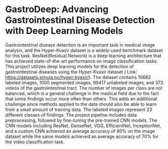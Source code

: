 # GastroDeep: Advancing Gastrointestinal Disease Detection with Deep Learning Models

Gastrointestinal disease detection is an important task in medical image analysis, and the Hyper-Kvasir dataset is a widely-used benchmark dataset for this task. ResNet(Residual Network) is a deep learning architecture that has achieved state-of-the-art performance on image classification tasks. This project utilizes deep learning models for the detection of gastrointestinal diseases using the Hyper-Kvasir dataset ( Link: https://datasets.simula.no/hyper-kvasir/). The dataset contains 10662 labeled images, 1000 segmented images, 99417 unlabeled images, and 373 videos of the gastrointestinal tract. The number of images per class are not balanced, which is a general challenge in the medical field due to the fact that some findings occur more often than others. This adds an additional challenge since methods applied to the data should also be able to learn from a small amount of training data. The labeled images represent 23 different classes of findings. The project pipeline includes data preprocessing, followed by fine-tuning the pre-trained CNN models. The CNN models including ResNet, DenseNet, VGG, EfficientNet, InceptionNet, and a custom CNN achieved an average accuracy of 90% on the image dataset while the same models achieved an average accuracy of 70% for the video classification task.
